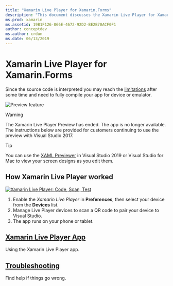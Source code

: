 ```yaml
---
title: "Xamarin Live Player for Xamarin.Forms"
description: "This document discusses the Xamarin Live Player for Xamarin.Forms, describing installation, the Xamarin Live Player app, samples to use with Xamarin Live Player, limitations, and troubleshooting."
ms.prod: xamarin
ms.assetid: 19B1F126-866E-4672-92D2-BE2B70ACF0F1
author: conceptdev
ms.author: crdun
ms.date: 06/13/2019
---
```


# Xamarin Live Player for Xamarin.Forms

Since the source code is interpreted you may reach the [limitations](limitations.md) after some time and need to fully compile your app for device or emulator.

![Preview feature](~/media/shared/preview.png)

> [!WARNING]
> The Xamarin Live Player Preview has ended. The app is no longer available. The instructions below are provided for customers continuing to use the preview with Visual Studio 2017.

> [!TIP]
> You can use the [XAML Previewer](~/xamarin-forms/xaml/xaml-previewer/index.md) in Visual Studio 2019 or 
> Visual Studio for Mac to view your screen designs as you edit them.

## How Xamarin Live Player worked

[![Xamarin Live Player: Code, Scan, Test](images/xamarin-live.png)](images/xamarin-live-sml.png#lightbox)

1. Enable the *Xamarin Live Player* in **Preferences**, then select your device from the **Devices** list.
2. Manage Live Player devices to scan a QR code to pair your device to Visual Studio.
3. The app runs on your phone or tablet.

## [Xamarin Live Player App](player.md)

Using the Xamarin Live Player app.

## [Troubleshooting](troubleshooting.md)

Find help if things go wrong.
